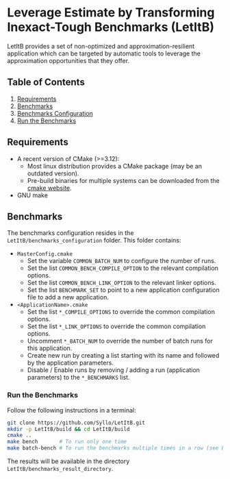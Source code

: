Leverage Estimate by Transforming Inexact-Tough Benchmarks (LetItB)
===================================================================

LetItB provides a set of non-optimized and approximation-resilient application which can be targeted by automatic tools to leverage the approximation
opportunities that they offer.

Table of Contents
-----------------

1. [Requirements](#requirements)
1. [Benchmarks](#benchmarks)
  1. [Benchmarks Configuration](#benchmarks-configuration)
  1. [Run the Benchmarks](#run-the-benchmarks)

Requirements
------------

- A recent version of CMake (>=3.12):
  - Most linux distribution provides a CMake package (may be an outdated version).
  - Pre-build binaries for multiple systems can be downloaded from the [cmake website](https://cmake.org/download/).
- GNU make

Benchmarks
----------

The benchmarks configuration resides in the `LetItB/benchmarks_configuration` folder.
This folder contains:

- `MasterConfig.cmake`
  - Set the variable `COMMON_BATCH_NUM` to configure the number of runs.
  - Set the list `COMMON_BENCH_COMPILE_OPTION` to the relevant compilation options.
  - Set the list `COMMON_BENCH_LINK_OPTION` to the relevant linker options.
  - Set the list `BENCHMARK_SET` to point to a new application configuration file to add a new application.
- `<ApplicationName>.cmake`
  - Set the list `*_COMPILE_OPTIONS` to override the common compilation options.
  - Set the list `*_LINK_OPTIONS` to override the common compilation options.
  - Uncomment `*_BATCH_NUM` to override the number of batch runs for this application.
  - Create new run by creating a list starting with its name and followed by the application parameters.
  - Disable / Enable runs by removing / adding a run (application parameters) to the `*_BENCHMARKS` list.

### Run the Benchmarks

Follow the following instructions in a terminal:

```bash
git clone https://github.com/Syllo/LetItB.git
mkdir -p LetItB/build && cd LetItB/build
cmake ..
make bench       # To run only one time
make batch-bench # To run the benchmarks multiple times in a row (see Benchmarks Configuration)
```

The results will be available in the directory `LetItB/benchmarks_result_directory`.

